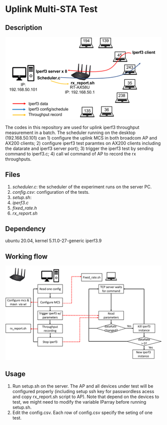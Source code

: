 # Uplink Multi-STA Test
## Description
![testbed](figures/uplink_testbed.png)

The codes in this repository are used for uplink iperf3 throughput measurement in a batch. The scheduler running on the desktop (192.168.50.101) can 1) configure the uplink MCS in both broadcom AP and AX200 clients; 2) configure iperf3 test paramtes on AX200 clients including the datarate and iperf3 server port); 3) trigger the iperf3 test by sending command to iperf3.c; 4) call wl command of AP to record the rx throughputs.
## Files
1. *scheduler.c*: the scheduler of the experiment runs on the server PC.
2. *config.csv*:  configuration of the tests. 
3. *setup.sh*:
4. *iperf3.c*
5. *fixed_rate.h*
6. *rx_report.sh*

## Dependency
ubuntu 20.04, kernel 5.11.0-27-generic
iperf3.9 

## Working flow
![testbed](figures/flowchart.png)

## Usage
1. Run setup.sh on the server. The AP and all devices under test will be configured properly (including setup ssh key for passwordless acess and copy rx_report.sh script to AP). Note that depend on the devices to test, we might need to modify the variable IParray before running setup.sh. 
2. Edit the config.csv. Each row of config.csv specify the seting of one test.
